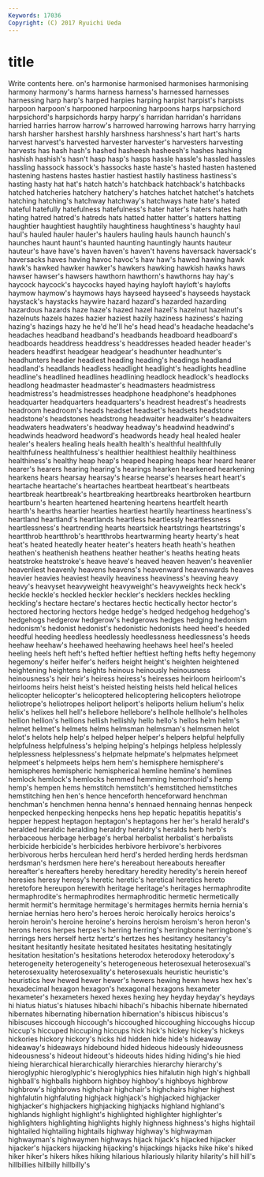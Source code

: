 ```yaml
---
Keywords: 17036 
Copyright: (C) 2017 Ryuichi Ueda
---
```


# title

Write contents here.
on's harmonise
harmonised harmonises harmonising harmony harmony's harms harness harness's harnessed harnesses
harnessing harp harp's harped harpies harping harpist harpist's harpists harpoon
harpoon's harpooned harpooning harpoons harps harpsichord harpsichord's harpsichords harpy harpy's
harridan harridan's harridans harried harries harrow harrow's harrowed harrowing harrows
harry harrying harsh harsher harshest harshly harshness harshness's hart hart's
harts harvest harvest's harvested harvester harvester's harvesters harvesting harvests has
hash hash's hashed hasheesh hasheesh's hashes hashing hashish hashish's hasn't
hasp hasp's hasps hassle hassle's hassled hassles hassling hassock hassock's
hassocks haste haste's hasted hasten hastened hastening hastens hastes hastier
hastiest hastily hastiness hastiness's hasting hasty hat hat's hatch hatch's
hatchback hatchback's hatchbacks hatched hatcheries hatchery hatchery's hatches hatchet hatchet's
hatchets hatching hatching's hatchway hatchway's hatchways hate hate's hated hateful
hatefully hatefulness hatefulness's hater hater's haters hates hath hating hatred
hatred's hatreds hats hatted hatter hatter's hatters hatting haughtier haughtiest
haughtily haughtiness haughtiness's haughty haul haul's hauled hauler hauler's haulers
hauling hauls haunch haunch's haunches haunt haunt's haunted haunting hauntingly
haunts hauteur hauteur's have have's haven haven's haven't havens haversack
haversack's haversacks haves having havoc havoc's haw haw's hawed hawing
hawk hawk's hawked hawker hawker's hawkers hawking hawkish hawks haws
hawser hawser's hawsers hawthorn hawthorn's hawthorns hay hay's haycock haycock's
haycocks hayed haying hayloft hayloft's haylofts haymow haymow's haymows hays
hayseed hayseed's hayseeds haystack haystack's haystacks haywire hazard hazard's hazarded
hazarding hazardous hazards haze haze's hazed hazel hazel's hazelnut hazelnut's
hazelnuts hazels hazes hazier haziest hazily haziness haziness's hazing hazing's
hazings hazy he he'd he'll he's head head's headache headache's
headaches headband headband's headbands headboard headboard's headboards headdress headdress's headdresses
headed header header's headers headfirst headgear headgear's headhunter headhunter's headhunters
headier headiest heading heading's headings headland headland's headlands headless headlight
headlight's headlights headline headline's headlined headlines headlining headlock headlock's headlocks
headlong headmaster headmaster's headmasters headmistress headmistress's headmistresses headphone headphone's headphones
headquarter headquarters headquarters's headrest headrest's headrests headroom headroom's heads headset
headset's headsets headstone headstone's headstones headstrong headwaiter headwaiter's headwaiters headwaters
headwaters's headway headway's headwind headwind's headwinds headword headword's headwords heady
heal healed healer healer's healers healing heals health health's healthful
healthfully healthfulness healthfulness's healthier healthiest healthily healthiness healthiness's healthy heap
heap's heaped heaping heaps hear heard hearer hearer's hearers hearing
hearing's hearings hearken hearkened hearkening hearkens hears hearsay hearsay's hearse
hearse's hearses heart heart's heartache heartache's heartaches heartbeat heartbeat's heartbeats
heartbreak heartbreak's heartbreaking heartbreaks heartbroken heartburn heartburn's hearten heartened heartening
heartens heartfelt hearth hearth's hearths heartier hearties heartiest heartily heartiness
heartiness's heartland heartland's heartlands heartless heartlessly heartlessness heartlessness's heartrending hearts
heartsick heartstrings heartstrings's heartthrob heartthrob's heartthrobs heartwarming hearty hearty's heat
heat's heated heatedly heater heater's heaters heath heath's heathen heathen's
heathenish heathens heather heather's heaths heating heats heatstroke heatstroke's heave
heave's heaved heaven heaven's heavenlier heavenliest heavenly heavens heavens's heavenward
heavenwards heaves heavier heavies heaviest heavily heaviness heaviness's heaving heavy
heavy's heavyset heavyweight heavyweight's heavyweights heck heck's heckle heckle's heckled
heckler heckler's hecklers heckles heckling heckling's hectare hectare's hectares hectic
hectically hector hector's hectored hectoring hectors hedge hedge's hedged hedgehog
hedgehog's hedgehogs hedgerow hedgerow's hedgerows hedges hedging hedonism hedonism's hedonist
hedonist's hedonistic hedonists heed heed's heeded heedful heeding heedless heedlessly
heedlessness heedlessness's heeds heehaw heehaw's heehawed heehawing heehaws heel heel's
heeled heeling heels heft heft's hefted heftier heftiest hefting hefts
hefty hegemony hegemony's heifer heifer's heifers height height's heighten heightened
heightening heightens heights heinous heinously heinousness heinousness's heir heir's heiress
heiress's heiresses heirloom heirloom's heirlooms heirs heist heist's heisted heisting
heists held helical helices helicopter helicopter's helicoptered helicoptering helicopters heliotrope
heliotrope's heliotropes heliport heliport's heliports helium helium's helix helix's helixes
hell hell's hellebore hellebore's hellhole hellhole's hellholes hellion hellion's hellions
hellish hellishly hello hello's hellos helm helm's helmet helmet's helmets
helms helmsman helmsman's helmsmen helot helot's helots help help's helped
helper helper's helpers helpful helpfully helpfulness helpfulness's helping helping's helpings
helpless helplessly helplessness helplessness's helpmate helpmate's helpmates helpmeet helpmeet's helpmeets
helps hem hem's hemisphere hemisphere's hemispheres hemispheric hemispherical hemline hemline's
hemlines hemlock hemlock's hemlocks hemmed hemming hemorrhoid's hemp hemp's hempen
hems hemstitch hemstitch's hemstitched hemstitches hemstitching hen hen's hence henceforth
henceforward henchman henchman's henchmen henna henna's hennaed hennaing hennas henpeck
henpecked henpecking henpecks hens hep hepatic hepatitis hepatitis's hepper heppest
heptagon heptagon's heptagons her her's herald herald's heralded heraldic heralding
heraldry heraldry's heralds herb herb's herbaceous herbage herbage's herbal herbalist
herbalist's herbalists herbicide herbicide's herbicides herbivore herbivore's herbivores herbivorous herbs
herculean herd herd's herded herding herds herdsman herdsman's herdsmen here
here's hereabout hereabouts hereafter hereafter's hereafters hereby hereditary heredity heredity's
herein hereof heresies heresy heresy's heretic heretic's heretical heretics hereto
heretofore hereupon herewith heritage heritage's heritages hermaphrodite hermaphrodite's hermaphrodites hermaphroditic
hermetic hermetically hermit hermit's hermitage hermitage's hermitages hermits hernia hernia's
herniae hernias hero hero's heroes heroic heroically heroics heroics's heroin
heroin's heroine heroine's heroins heroism heroism's heron heron's herons heros
herpes herpes's herring herring's herringbone herringbone's herrings hers herself hertz
hertz's hertzes hes hesitancy hesitancy's hesitant hesitantly hesitate hesitated hesitates
hesitating hesitatingly hesitation hesitation's hesitations heterodox heterodoxy heterodoxy's heterogeneity heterogeneity's
heterogeneous heterosexual heterosexual's heterosexuality heterosexuality's heterosexuals heuristic heuristic's heuristics hew
hewed hewer hewer's hewers hewing hewn hews hex hex's hexadecimal
hexagon hexagon's hexagonal hexagons hexameter hexameter's hexameters hexed hexes hexing
hey heyday heyday's heydays hi hiatus hiatus's hiatuses hibachi hibachi's
hibachis hibernate hibernated hibernates hibernating hibernation hibernation's hibiscus hibiscus's hibiscuses
hiccough hiccough's hiccoughed hiccoughing hiccoughs hiccup hiccup's hiccuped hiccuping hiccups
hick hick's hickey hickey's hickeys hickories hickory hickory's hicks hid
hidden hide hide's hideaway hideaway's hideaways hidebound hided hideous hideously
hideousness hideousness's hideout hideout's hideouts hides hiding hiding's hie hied
hieing hierarchical hierarchically hierarchies hierarchy hierarchy's hieroglyphic hieroglyphic's hieroglyphics hies
hifalutin high high's highball highball's highballs highborn highboy highboy's highboys
highbrow highbrow's highbrows highchair highchair's highchairs higher highest highfalutin highfaluting
highjack highjack's highjacked highjacker highjacker's highjackers highjacking highjacks highland highland's
highlands highlight highlight's highlighted highlighter highlighter's highlighters highlighting highlights highly
highness highness's highs hightail hightailed hightailing hightails highway highway's highwayman
highwayman's highwaymen highways hijack hijack's hijacked hijacker hijacker's hijackers hijacking
hijacking's hijackings hijacks hike hike's hiked hiker hiker's hikers hikes
hiking hilarious hilariously hilarity hilarity's hill hill's hillbillies hillbilly hillbilly's
